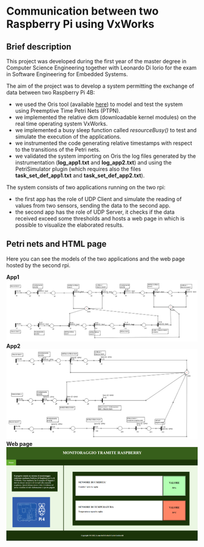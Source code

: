 # Communication between two Raspberry Pi using VxWorks

## Brief description
This project was developed during the first year of the master degree in Computer Science Engineering together with Leonardo Di Iorio for the exam in Software Engineering for Embedded Systems.

The aim of the project was to develop a system permitting the exchange of data between two Raspberry Pi 4B:

* we used the Oris tool (available [here](https://stlab.dinfo.unifi.it/oris1.0/)) to model and test the system using Preemptive Time Petri Nets (PTPN).
* we implemented the relative dkm (downloadable kernel modules) on the real time operating system VxWorks.
* we implemented a busy sleep function called *resourceBusy()* to test and simulate the execution of the applications.
* we instrumented the code generating relative timestamps with respect to the transitions of the Petri nets.
* we validated the system importing on Oris the log files generated by the instrumentation (**log_app1.txt** and **log_app2.txt**) and using the PetriSimulator plugin (which requires also the files **task_set_def_app1.txt** and **task_set_def_app2.txt**).

The system consists of two applications running on the two rpi:

* the first app has the role of UDP Client and simulate the reading of values from two sensors, sending the data to the second app.
* the second app has the role of UDP Server, it checks if the data received exceed some thresholds and hosts a web page in which is possible to visualize the elaborated results.

## Petri nets and HTML page
Here you can see the models of the two applications and the web page hosted by the second rpi.

**App1**
![App Screenshot](images/petriapp1.png)
**App2**
![App Screenshot](images/petriapp2.png)
**Web page**
![App Screenshot](images/webpage.png)